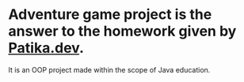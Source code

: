 # Adventure game project is the answer to the homework given by [Patika.dev](https://app.patika.dev/courses/java-102/advgame-8).

It is an OOP project made within the scope of Java education.